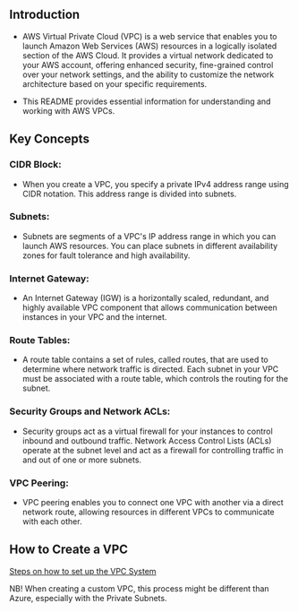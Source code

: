 ## Introduction
- AWS Virtual Private Cloud (VPC) is a web service that enables you to launch Amazon Web Services (AWS) resources in a logically isolated section of the AWS Cloud. It provides a virtual network dedicated to your AWS account, offering enhanced security, fine-grained control over your network settings, and the ability to customize the network architecture based on your specific requirements.

- This README provides essential information for understanding and working with AWS VPCs.

## Key Concepts
### CIDR Block: 
- When you create a VPC, you specify a private IPv4 address range using CIDR notation. This address range is divided into subnets.

### Subnets: 
- Subnets are segments of a VPC's IP address range in which you can launch AWS resources. You can place subnets in different availability zones for fault tolerance and high availability.

### Internet Gateway: 
- An Internet Gateway (IGW) is a horizontally scaled, redundant, and highly available VPC component that allows communication between instances in your VPC and the internet.

### Route Tables: 
- A route table contains a set of rules, called routes, that are used to determine where network traffic is directed. Each subnet in your VPC must be associated with a route table, which controls the routing for the subnet.

### Security Groups and Network ACLs: 
- Security groups act as a virtual firewall for your instances to control inbound and outbound traffic. Network Access Control Lists (ACLs) operate at the subnet level and act as a firewall for controlling traffic in and out of one or more subnets.

### VPC Peering: 
- VPC peering enables you to connect one VPC with another via a direct network route, allowing resources in different VPCs to communicate with each other.


## How to Create a VPC
[Steps on how to set up the VPC System](Steps_VPC.md)

NB! When creating a custom VPC, this process might be different than Azure, especially with the Private Subnets.
